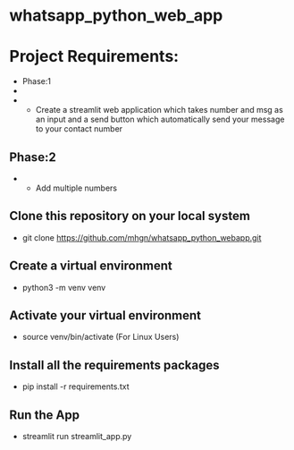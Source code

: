# whatsapp_python_web_app

# Project Requirements:

- Phase:1
- 
- - Create a streamlit web application which takes number and msg as an input and a send button which automatically send your message to your contact number

Phase:2
- 
- - Add multiple numbers 

## Clone this repository on your local system
- git clone https://github.com/mhgn/whatsapp_python_webapp.git

## Create a virtual environment
- python3 -m venv venv

## Activate your virtual environment
- source venv/bin/activate (For Linux Users)

## Install all the requirements packages
- pip install -r requirements.txt

## Run the App
- streamlit run  streamlit_app.py